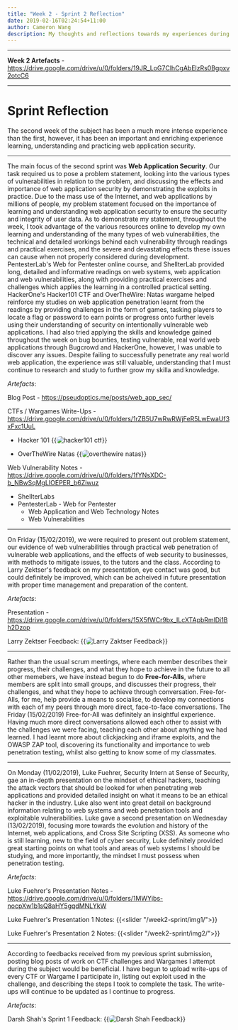 ```yaml
---
title: "Week 2 - Sprint 2 Reflection"
date: 2019-02-16T02:24:54+11:00
author: Cameron Wang
description: My thoughts and reflections towards my experiences during the second week of the subject. 
---
```

---

**Week 2 Artefacts** - https://drive.google.com/drive/u/0/folders/19JR_LoG7ClhCgAbElzRs0Bgpxv2otcC6

---

# Sprint Reflection

The second week of the subject has been a much more intense experience than the first, however, it has been an important and enriching experience learning, understanding and practicing
web application security.

---

The main focus of the second sprint was **Web Application Security**. Our task required us to pose a problem statement, looking into the various types of vulnerabilities in relation to the problem, and discussing the effects and importance of web application security
by demonstrating the exploits in practice. Due to the mass use of the Internet, and web applications by millions of people, my problem statement focused on the importance of learning and understanding web application security to ensure the security
and integrity of user data. As to demonstrate my statement, throughout the week, I took advantage of the various resources online to develop my own learning and understanding of the many types of web vulnerabilities, the technical and detailed workings
behind each vulnerability through readings and practical exercises, and the severe and devastating effects these issues can cause when not properly considered during development. PentesterLab's Web for Pentester online course, and ShellterLab provided long,
detailed and informative readings on web systems, web application and web vulnerabilities, along with providing practical exercises and challenges which applies the learning in a controlled practical setting. HackerOne's Hacker101 CTF and OverTheWire: Natas wargame
helped reinforce my studies on web application penetration learnt from the readings by providing challenges in the form of games, tasking players to locate a flag or password to earn points or progress onto further levels using their understanding of security
on intentionally vulnerable web applications. I had also tried applying the skills and knowledge gained throughout the week on bug bounties, testing vulnerable, real world web applications through Bugcrowd and HackerOne, however, I was unable to discover any
issues. Despite failing to successfully penetrate any real world web application, the experience was still valuable, understanding that I must continue to research and study to further grow my skilla and knowledge.

*Artefacts*:

Blog Post - https://pseudoptics.me/posts/web_app_sec/

CTFs / Wargames Write-Ups - https://drive.google.com/drive/u/0/folders/1rZB5U7wRwRWjFeR5LwEwaUf3xFxc1UuL

- Hacker 101
{{<image src="/img/hacker101_ctf.jpg" alt="hacker101 ctf" position="center" style="border-radius: 8px;">}}
	
- OverTheWire Natas
{{<image src="/img/overthewire_natas.jpg" alt="overthewire natas" position="center" style="border-radius: 8px;">}}
	
Web Vulnerability Notes - https://drive.google.com/drive/u/0/folders/1fYNsXDC-b_NBwSqMgLIOEPER_b6Ziwuz

- ShellterLabs
- PentesterLab - Web for Pentester
	- Web Application and Web Technology Notes
	- Web Vulnerabilities
	
---

On Friday (15/02/2019), we were required to present out problem statement, our evidence of web vulnerabilities through practical web penetration of vulnerable web applications, and the effects of web security to businesses, with methods to mitigate issues, to the tutors
and the class. According to Larry Zektser's feedback on my presentation, eye contact was good, but could definitely be improved, which can be acheived in future presentation with proper time management and preparation of the content.

*Artefacts*:

Presentation - https://drive.google.com/drive/u/0/folders/15X5fWCr9bx_ILcXTApbRmlDi1Bh2Dzop

Larry Zektser Feedback:
{{<image src="/img/larry_feedback.jpg" alt="Larry Zaktser Feedback" position="center" style="border-radius: 8px;">}}

---

Rather than the usual scrum meetings, where each member describes their progress, their challenges, and what they hope to achieve in the future to all other memebers, we have instead begun to do **Free-for-Alls**, where members are split into small groups, and discusses
their progress, their challenges, and what they hope to achieve through conversation. Free-for-Alls, for me, help provide a means to socialise, to develop my connections with each of my peers through more direct, face-to-face conversations. The Friday (15/02/2019) Free-for-All
was definitely an insightful experience. Having much more direct conversations allowed each other to assist with the challenges we were facing, teaching each other about anything we had learned. I had learnt more about clickjacking and iframe exploits, and the OWASP ZAP tool,
discovering its functionality and importance to web penetration testing, whilst also getting to know some of my classmates.

---

On Monday (11/02/2019), Luke Fuehrer, Security Intern at Sense of Security, gae an in-depth presentation on the mindset of ethical hackers, teaching the attack vectors that should be looked for when penetrating web applications and provided detailed insight on what it means to be
an ethical hacker in the industry. Luke also went into great detail on background information relating to web systems and web penetration tools and exploitable vulnerabilities. Luke gave a second presentation on Wednesday (13/02/2019), focusing more towards the evolution and history
of the Internet, web applications, and Cross Site Scripting (XSS). As someone who is still learning, new to the field of cyber security, Luke definitely provided great starting points on what tools and areas of web systems I should be studying, and more importantly, the mindset I must
possess when penetration testing.

*Artefacts*:

Luke Fuehrer's Presentation Notes - https://drive.google.com/drive/u/0/folders/1MWYjbs-nocpXw1b1sQ8aHY5gqdMNLYkW

Luke Fuehrer's Presentation 1 Notes:
{{<slider "/week2-sprint/img1/">}}

Luke Fuehrer's Presentation 2 Notes:
{{<slider "/week2-sprint/img2/">}}

---

According to feedbacks received from my previous sprint submission, posting blog posts of work on CTF challenges and Wargames I attempt during the subject would be beneficial. I have begun to upload write-ups of every CTF or Wargame I participate in, listing out exploit used in the challenge,
and describing the steps I took to complete the task. The write-ups will continue to be updated as I continue to progress.

*Artefacts*:

Darsh Shah's Sprint 1 Feedback:
{{<image src="/img/darsh_feedback.png" alt="Darsh Shah Feedback" position="center" style="border-radius: 8px;">}}
